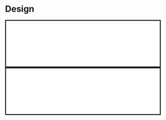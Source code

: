 # Design

<script src="https://unpkg.com/svg-pan-zoom@3.6.1/dist/svg-pan-zoom.min.js" ></script>

<embed style="border-style: solid; width: 100%" type="image/svg+xml" src="./figures/domain-model.drawio.svg" class="diagram"/>
<embed style="border-style: solid; width: 100%" type="image/svg+xml" src="./figures/data-model.drawio.svg" class="diagram"/>

<script>
    document.getElementsByClassName('diagram').addEventListener('load', function(){
        let pan = svgPanZoom(document.getElementById('my-embed'), {controlIconsEnabled: true});
        pan.resize();
        pan.pan();
        pan.center();
    })
</script>